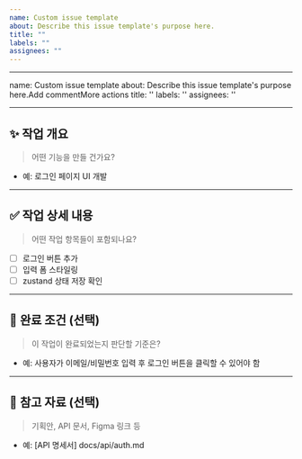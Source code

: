 ```yaml
---
name: Custom issue template
about: Describe this issue template's purpose here.
title: ""
labels: ""
assignees: ""
---
```


---

name: Custom issue template
about: Describe this issue template's purpose here.Add commentMore actions
title: ''
labels: ''
assignees: ''

---

## ✨ 작업 개요

> 어떤 기능을 만들 건가요?

- 예: 로그인 페이지 UI 개발

---

## ✅ 작업 상세 내용

> 어떤 작업 항목들이 포함되나요?

- [ ] 로그인 버튼 추가
- [ ] 입력 폼 스타일링
- [ ] zustand 상태 저장 확인

---

## 🎯 완료 조건 (선택)

> 이 작업이 완료되었는지 판단할 기준은?

- 예: 사용자가 이메일/비밀번호 입력 후 로그인 버튼을 클릭할 수 있어야 함

---

## 📎 참고 자료 (선택)

> 기획안, API 문서, Figma 링크 등

- 예: [API 명세서] docs/api/auth.md
